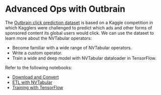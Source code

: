 # Advanced Ops with Outbrain

The [Outbrain click prediction dataset](https://www.kaggle.com/c/outbrain-click-prediction) is based on a Kaggle competition in which Kagglers were challenged to predict which ads and other forms of sponsored content its global users would click.
We can use the dataset to learn more about the NVTabular operators:

- Become familiar with a wide range of NVTabular operators.
- Write a custom operator.
- Train a wide and deep model with NVTabular dataloader in TensorFlow.

Refer to the following notebooks:

- [Download and Convert](01-Download-Convert.ipynb)
- [ETL with NVTabular](02-ETL-with-NVTabular.ipynb)
- [Training with TensorFlow](03-Training-with-TF.ipynb)
